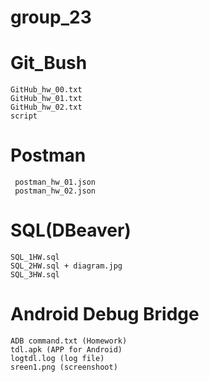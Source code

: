 # group_23
# Git_Bush 
```
GitHub_hw_00.txt
GitHub_hw_01.txt
GitHub_hw_02.txt
script
```

# Postman
```
 postman_hw_01.json
 postman_hw_02.json
 ```

# SQL(DBeaver)
```
SQL_1HW.sql
SQL_2HW.sql + diagram.jpg
SQL_3HW.sql
```

# Android Debug Bridge
```
ADB command.txt (Homework)
tdl.apk (APP for Android)
logtdl.log (log file)
sreen1.png (screenshoot)
```
